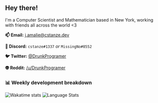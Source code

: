 ## Hey there!

I'm a Computer Scientist and Mathematician based in New York, working with friends all across the world <3

**📫 Email:** [j.amalie@cstanze.dev](mailto:j.amalie@cstanze.dev)

**💬 Discord:** `cstanze#1337` *or* `MissingNo#8552`

**🐦 Twitter:** [@DrunkProgramer](https://twitter.com/DrunkProgramer)

**👽 Reddit:** [/u/DrunkProgramer](https://reddit.com/u/DrunkProgramer)

### 📊 Weekly development breakdown

![Wakatime stats](https://github-readme-stats.vercel.app/api/wakatime?username=cstanze&layout=compact&theme=noctis_minimus)
![Language Stats](https://github-readme-stats.vercel.app/api/top-langs/?username=cstanze&layout=compact&theme=noctis_minimus)
